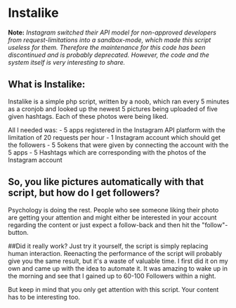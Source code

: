 # Instalike

**Note:** *Instagram switched their API model for non-approved developers from request-limitations into a sandbox-mode, which made this script useless for them. Therefore the maintenance for this code has been discontinued and is probably deprecated. However, the code and the system itself is very interesting to share.*

## What is Instalike:

Instalike is a simple php script, written by a noob, which ran every 5 minutes as a cronjob and looked up the newest 5 pictures being uploaded of five given hashtags. Each of these photos were being liked.

All I needed was:
	- 5 apps registered in the Instagram API platform with the limitation of 20 requests per hour
	- 1 Instagram account which should get the followers
	- 5 5okens that were given by connecting the account with the 5 apps
	- 5 Hashtags which are corresponding with the photos of the Instagram account

## So, you like pictures automatically with that script, but how do I get followers?

Psychology is doing the rest. People who see someone liking their photo are getting your attention and might either be interested in your account regarding the content or just expect a follow-back and then hit the "follow"-button.

##Did it really work?
Just try it yourself, the script is simply replacing human interaction. Reenacting the performance of the script will probably give you the same result, but it's a waste of valuable time. I first did it on my own and came up with the idea to automate it. It was amazing to wake up in the morning and see that I gained up to 60-100 Followers within a night.

But keep in mind that you only get attention with this script. Your content has to be interesting too.
